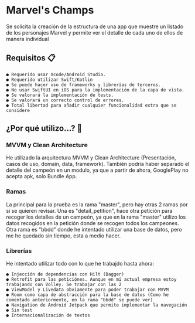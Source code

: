 # Marvel's Champs

Se solicita la creación de la estructura de una app que muestre un listado de los
personajes Marvel y permite ver el detalle de cada uno de ellos de manera
individual

## Requisitos 📋

    ● Requerido usar Xcode/Android Studio.
    ● Requerido utilizar Swift/Kotlin
    ● Se puede hacer uso de frameworks y librerías de terceros.
    ● No usar SwiftUI en iOS para la implementación de la capa de vista.
    ● Se valorará la implementación de tests.
    ● Se valorará un correcto control de errores.
    ● Total libertad para añadir cualquier funcionalidad extra que se considere

## ¿Por qué utilizo...? 🔧

### MVVM y Clean Architecture

He utilizado la arquitectura MVVM y Clean Architecture (Presentación, casos de uso, domain, data, framework). También podría haber separado el detalle del campeón en un modulo,
 ya que a partir de ahora, GooglePlay no acepta apk, solo Bundle App.  

### Ramas

La principal para la prueba es la rama "master", pero hay otras 2 ramas por si se quieren revisar. Una es "detail_petition", hace otra petición para recoger los detalles
de un campeón, ya que en la rama "master" utilizo los datos recogidos en la petición donde se recogen todos los campeones. Otra rama es "bbdd" donde he intentado utilizar
una base de datos, pero me he quedado sin tiempo, esta a medio hacer.

###  Librerías

He intentado utilizar todo con lo que he trabajdo hasta ahora:

    ● Injección de dependencias con Hilt (Dagger)
    ● Retrofit para las peticiónes. Aunque en mi actual empresa estoy trabajando con Volley. Se trabajar con las 2
    ● ViewModel y Livedata obviamente para poder trabajar con MVVM
    ● Room como capa de abstracción para la base de datos (Como he comentado anteriormente, en la rama "bbdd" se puede ver)
    ● Navigation de Android Jetpack que permite implementar la navegación
    ● Sin test 
    ● Internacionalización de textos